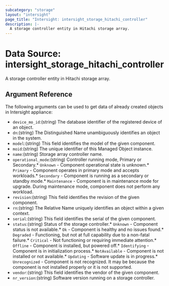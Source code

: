 ```yaml
---
subcategory: "storage"
layout: "intersight"
page_title: "Intersight: intersight_storage_hitachi_controller"
description: |-
  A storage controller entity in Hitachi storage array.
---
```


# Data Source: intersight_storage_hitachi_controller
A storage controller entity in Hitachi storage array.
## Argument Reference
The following arguments can be used to get data of already created objects in Intersight appliance:
* `device_mo_id`:(string) The database identifier of the registered device of an object. 
* `dn`:(string) The Distinguished Name unambiguously identifies an object in the system. 
* `model`:(string) This field identifies the model of the given component. 
* `moid`:(string) The unique identifier of this Managed Object instance. 
* `name`:(string) Storage array controller name. 
* `operational_mode`:(string) Controller running mode, Primary or Secondary.* `Unknown` - Component operational state is unknown.* `Primary` - Component operates in primary mode and accepts workloads.* `Secondary` - Component is running as a secondary or standby mode.* `Maintenance` - Component is in maintenance mode for upgrade. During maintenance mode, component does not perform any workload. 
* `revision`:(string) This field identifies the revision of the given component. 
* `rn`:(string) The Relative Name uniquely identifies an object within a given context. 
* `serial`:(string) This field identifies the serial of the given component. 
* `status`:(string) Status of the storage controller.* `Unknown` - Component status is not available.* `Ok` - Component is healthy and no issues found.* `Degraded` - Functioning, but not at full capability due to a non-fatal failure.* `Critical` - Not functioning or requiring immediate attention.* `Offline` - Component is installed, but powered off.* `Identifying` - Component is in initialization process.* `NotAvailable` - Component is not installed or not available.* `Updating` - Software update is in progress.* `Unrecognized` - Component is not recognized. It may be because the component is not installed properly or it is not supported. 
* `vendor`:(string) This field identifies the vendor of the given component. 
* `nr_version`:(string) Software version running on a storage controller. 
